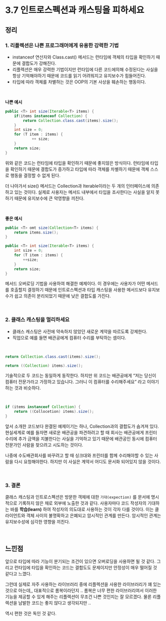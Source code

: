 # 3.7 인트로스펙션과 캐스팅을 피하세요

## 정리

### 1. 리플렉션은 나쁜 프로그래머에게 유용한 강력한 기법

- instanceof 연산자와 Class.cast() 메서드는 런타임에 객체의 타입을 확인하기 때문에 결합도가 강해진다.
- 리플렉션은 매우 강력한 기법이지만 런타임에 다른 코드에의해 수정된다는 사실을 항상 기억해야하기 때문에 코드를 읽기 어려워지고 유지보수가 힘들어진다.
- 타입에 따라 객체를 차별하는 것은 OOP의 기본 사상을 훼손하는 행동이다.

<br>


**나쁜 예시**

```java
public <T> int size(Iterable<T> items) {
	if(items instanceof Collection) {
		return Collection.class.cast(items).size();
	}
	int size = 0;
	for (T item : items) {
			++ size;
	}
	return size; 
}
```

위와 같은 코드는 런타임에 타입을 확인하기 때문에 좋지않은 방식이다.  런타임에 타입을 확인하기 때문에 결합도가 증가하고 타입에 따라 객체를 차별하기 때문에 객체 스스로 행동을 결정할 수 없게 된다. 

더 나아가서 size() 메서드는 Collection과 Iterable이라는 두 개의 인터페이스에 의존하고 있는 것이다. 실제로 사용자는 메서드 내부에서 타입을 조사한다는 사실을 알지 못하기 때문에 유지보수에 큰 악영향을 끼친다. 

<br>

**좋은 예시**

```java
public <T> omt size(Collection<T> items) {
	return items.size();
}

public <T> int size(Iterable<T> items) {
	int size = 0;
	for (T item : items) {
		++size;
	}
	return size;
}
```

메서드 오버로딩 기법을 사용하여 해결한 예제이다. 이 경우에는 사용자가 어떤 메서드를 호출할지 결정하기 때문에 인트로스펙션과 타입 캐스팅을 사용한 메서드보다 유지보수가 쉽고 의존이 분리되었기 때문에 낮은 결합도를 가진다. 

<br>

### 2. 클래스 캐스팅을 멀리하세요

- 클래스 캐스팅은 사전에 약속하지 않았던 새로운 계약을 따르도록 강제한다.
- 직업으로 예를 들면 배관공에게 컴퓨터 수리를 부탁하는 셈이다.

<br>


```java
return Collection.class.cast(items).size();

return ((Collection) items).size(); 
```

기술적으로 두 코드는 동일하게 동작한다. 하지만 위 코드는 배관공에게 “저는 당신이 컴퓨터 전문가라고 가정하고 있습니다. 그러니 이 컴퓨터를 수리해주세요” 라고 이야기하는 것과 비슷하다. 

<br>


```java
if (items instanceof Collection) {
	return ((Collocetion) items).size(); 
}
```

앞서 소개한 코드보다 완결된 예제이기는 하나, Collection과의 결합도가 숨겨져 있다.  현실세계로 예를 들자면 새로운 배관공을 파견하려고 할 때 회사는 배관공에게 프린터 수리에 추가 금액을 지불한다는 사실을 기억하고 있기 때문에 배관공인 동시에 컴퓨터 전문가인 사람을 찾으려고 시도하는 것이다. 

나중에 수도배관회사를 바꾸려고 할 때 싱크대와 프린터를 함께 수리해야할 수 있는 사람을 다시 요청해야한다. 하지만 이 사실은 계약서 어디도 문서화 되어있지 않을 것이다. 

<br>


### 3. 결론

클래스 캐스팅과 인트로스펙션은 방문한 객체에 대한 `기대(expection)` 를 문서에 명시적으로 기록하지 않은 채로 외부에 노출한 것과 같다. 사용자마다 코드 작성자의 기대하는 바를 **학습(learn)** 하여 작성자의 의도대로 사용하는 것이 각자 다를 것이다. 이는 클라이언트와 객체 사이의 불명확하고 은폐되고 암시적인 관계를 만든다. 암시적인 관계는 유지보수성에 심각한 영향을 끼친다. 

<br>

## 느낀점

 앞으로 타입에 따라 기능이 분기되는 조건이 있으면 오버로딩을 사용하면 될 것 같다. 그리고 런타임에 타입을 확인하는 코드는 결합도도 문제이지만 안정성이 매우 떨어질 것 같다고 느꼈다.

그런데 실제로 자주 사용하는 라이브러리 중에 리플렉션을 사용한 라이브러리가 꽤 있는 것으로 아는데,, 대표적으로 롬복이라던지 .. 롬복은 너무 편한 라이브러리여서 이러한 기능을 제공할 수 있게 해주는 리플렉션이 무조건 나쁜 것인지는 잘 모르겠다. 물론 리플렉션을 남발한 코드는 좋지 않다고 생각되지만 .. 

역시 편한 것은 독인 것 같다.
